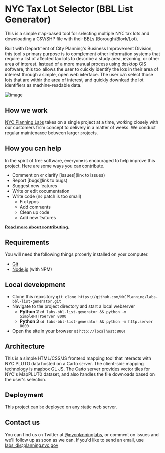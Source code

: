 # NYC Tax Lot Selector (BBL List Generator)
This is a simple map-based tool for selecting multiple NYC tax lots and downloading a CSV/SHP file with their BBLs (Borough/Block/Lot).

Built with Department of City Planning's Business Improvement Division, this tool's primary purpose is to complement other information systems that require a list of affected tax lots to describe a study area, rezoning, or other area of interest.  Instead of a more manual process using desktop GIS software, this tool allows the user to quickly identify the lots in their area of interest through a simple, open web interface.  The user can select those lots that are within the area of interest, and quickly download the lot identifiers as machine-readable data.  

![image](https://user-images.githubusercontent.com/409279/34119049-c32cad06-e3ee-11e7-994b-bea85de03cfc.png)

## How we work

[NYC Planning Labs](https://planninglabs.nyc) takes on a single project at a time, working closely with our customers from concept to delivery in a matter of weeks.  We conduct regular maintenance between larger projects.  

## How you can help

In the spirit of free software, everyone is encouraged to help improve this project.  Here are some ways you can contribute.

- Comment on or clarify [issues](link to issues)
- Report [bugs](link to bugs)
- Suggest new features
- Write or edit documentation
- Write code (no patch is too small)
  - Fix typos
  - Add comments
  - Clean up code
  - Add new features

**[Read more about contributing.](CONTRIBUTING.md)**

## Requirements

You will need the following things properly installed on your computer.

- [Git](https://git-scm.com/)
- [Node.js](https://nodejs.org/) (with NPM)

## Local development

- Clone this repository `git clone https://github.com/NYCPlanning/labs-bbl-list-generator.git`
- Navigate to the project directory and start a local webserver
  - **Python 2** `cd labs-bbl-list-generator && python -m SimpleHTTPServer 8000`
  - **Python 3** `cd labs-bbl-list-generator && python -m http.server 8000`
- Open the site in your browser at `http://localhost:8000`

## Architecture

This is a simple HTML/CSS/JS frontend mapping tool that interacts with NYC PLUTO data hosted on a Carto server.  The client-side mapping technology is mapbox GL JS.  The Carto server provides vector tiles for NYC's MapPLUTO dataset, and also handles the file downloads based on the user's selection.  

## Deployment

This project can be deployed on any static web server. 

## Contact us

You can find us on Twitter at [@nycplanninglabs](https://twitter.com/nycplanninglabs), or comment on issues and we'll follow up as soon as we can. If you'd like to send an email, use [labs_dl@planning.nyc.gov](mailto:labs_dl@planning.nyc.gov)
